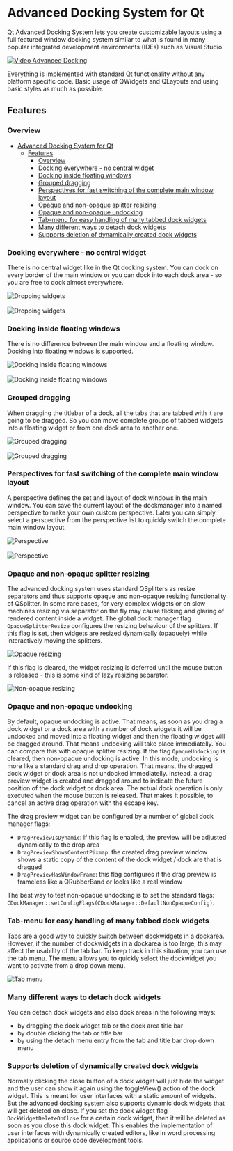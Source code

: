 # Advanced Docking System for Qt 
Qt Advanced Docking System lets you create customizable layouts using a full 
featured window docking system similar to what is found in many popular 
integrated development environments (IDEs) such as Visual Studio. 

[![Video Advanced Docking](https://raw.githubusercontent.com/githubuser0xFFFF/Qt-Advanced-Docking-System/master/doc/advanced-docking_video.png)](https://www.youtube.com/watch?v=7pdNfafg3Qc)

Everything is implemented with standard Qt functionality without any
platform specific code. Basic usage of QWidgets and QLayouts and using basic 
styles as much as possible.

## Features
### Overview
- [Advanced Docking System for Qt](#advanced-docking-system-for-qt)
  - [Features](#features)
    - [Overview](#overview)
    - [Docking everywhere - no central widget](#docking-everywhere---no-central-widget)
    - [Docking inside floating windows](#docking-inside-floating-windows)
    - [Grouped dragging](#grouped-dragging)
    - [Perspectives for fast switching of the complete main window layout](#perspectives-for-fast-switching-of-the-complete-main-window-layout)
    - [Opaque and non-opaque splitter resizing](#opaque-and-non-opaque-splitter-resizing)
    - [Opaque and non-opaque undocking](#opaque-and-non-opaque-undocking)
    - [Tab-menu for easy handling of many tabbed dock widgets](#tab-menu-for-easy-handling-of-many-tabbed-dock-widgets)
    - [Many different ways to detach dock widgets](#many-different-ways-to-detach-dock-widgets)
    - [Supports deletion of dynamically created dock widgets](#supports-deletion-of-dynamically-created-dock-widgets)

### Docking everywhere - no central widget
There is no central widget like in the Qt docking system. You can dock on every
border of the main window or you can dock into each dock area - so you are
free to dock almost everywhere.

![Dropping widgets](https://raw.githubusercontent.com/githubuser0xFFFF/Qt-Advanced-Docking-System/master/doc/preview-dragndrop.png)\
\
![Dropping widgets](https://raw.githubusercontent.com/githubuser0xFFFF/Qt-Advanced-Docking-System/master/doc/preview-dragndrop_dark.png)

### Docking inside floating windows
There is no difference between the main window and a floating window. Docking
into floating windows is supported.

![Docking inside floating windows](https://raw.githubusercontent.com/githubuser0xFFFF/Qt-Advanced-Docking-System/master/doc/floating-widget-dragndrop.png)\
\
![Docking inside floating windows](https://raw.githubusercontent.com/githubuser0xFFFF/Qt-Advanced-Docking-System/master/doc/floating-widget-dragndrop_dark.png)

### Grouped dragging
When dragging the titlebar of a dock, all the tabs that are tabbed with it are 
going to be dragged. So you can move complete groups of tabbed widgets into
a floating widget or from one dock area to another one.

![Grouped dragging](https://raw.githubusercontent.com/githubuser0xFFFF/Qt-Advanced-Docking-System/master/doc/grouped-dragging.gif)\
\
![Grouped dragging](https://raw.githubusercontent.com/githubuser0xFFFF/Qt-Advanced-Docking-System/master/doc/grouped-dragging_dark.png)

### Perspectives for fast switching of the complete main window layout
A perspective defines the set and layout of dock windows in the main
window. You can save the current layout of the dockmanager into a named
perspective to make your own custom perspective. Later you can simply
select a perspective from the perspective list to quickly switch the complete 
main window layout.

![Perspective](https://raw.githubusercontent.com/githubuser0xFFFF/Qt-Advanced-Docking-System/master/doc/perspectives.gif)\
\
![Perspective](https://raw.githubusercontent.com/githubuser0xFFFF/Qt-Advanced-Docking-System/master/doc/perspectives_dark.png)

### Opaque and non-opaque splitter resizing
The advanced docking system uses standard QSplitters as resize separators and thus supports opaque and non-opaque resizing functionality of QSplitter. In some rare cases, for very complex widgets or on slow machines resizing via separator on the fly may cause flicking and glaring of rendered content inside a widget. The global dock manager flag `OpaqueSplitterResize` configures the resizing behaviour of the splitters. If this flag is set, then widgets are resized dynamically (opaquely) while interactively moving the splitters. 

![Opaque resizing](https://raw.githubusercontent.com/githubuser0xFFFF/Qt-Advanced-Docking-System/master/doc/opaque_resizing.gif)

If this flag is cleared, the widget resizing is deferred until the mouse button is released - this is some kind of lazy resizing separator.

![Non-opaque resizing](https://raw.githubusercontent.com/githubuser0xFFFF/Qt-Advanced-Docking-System/master/doc/non_opaque_resizing.gif)

### Opaque and non-opaque undocking
By default, opaque undocking is active. That means, as soon as you drag a dock widget or a dock area with a number of dock widgets it will be undocked and moved into a floating widget and then the floating widget will be dragged around. That means undocking will take place immediatelly. You can compare this with opaque splitter resizing. If the flag `OpaqueUndocking` is cleared, then non-opaque undocking is active. In this mode, undocking is more like a standard drag and drop operation. That means, the dragged dock widget or dock area is not undocked immediatelly. Instead, a drag preview widget is created and dragged around to indicate the future position of the dock widget or dock area. The actual dock operation is only executed when the mouse button is released. That makes it possible, to cancel an active drag operation with the escape key.

The drag preview widget can be configured by a number of global dock manager flags:
- `DragPreviewIsDynamic`: if this flag is enabled, the preview will be adjusted dynamically to the drop area
- `DragPreviewShowsContentPixmap`: the created drag preview window shows a static copy of the content of the dock widget / dock are that is dragged
- `DragPreviewHasWindowFrame`: this flag configures if the drag preview is frameless like a QRubberBand or looks like a real window

The best way to test non-opaque undocking is to set the standard flags: `CDockManager::setConfigFlags(CDockManager::DefaultNonOpaqueConfig)`.

### Tab-menu for easy handling of many tabbed dock widgets
Tabs are a good way to quickly switch between dockwidgets in a dockarea. However, if the number of dockwidgets in a dockarea is too large, this may affect the usability of the tab bar. To keep track in this situation, you can use the tab menu. The menu allows you to quickly select the dockwidget you want to activate from a drop down menu.

![Tab menu](https://raw.githubusercontent.com/githubuser0xFFFF/Qt-Advanced-Docking-System/master/doc/tab_menu.gif)

### Many different ways to detach dock widgets
You can detach dock widgets and also dock areas in the following ways:
- by dragging the dock widget tab or the dock area title bar
- by double clicking the tab or title bar
- by using the detach menu entry from the tab and title bar drop down menu

### Supports deletion of dynamically created dock widgets
Normally clicking the close button of a dock widget will just hide the widget and the user can show it again using the toggleView() action of the dock widget. This is meant for user interfaces with a static amount of widgets. But the advanced docking system also supports dynamic dock widgets that will get deleted on close. If you set the dock widget flag `DockWidgetDeleteOnClose` for a certain dock widget, then it will be deleted as soon as you close this dock widget. This enables the implementation of user interfaces with dynamically created editors, like in word processing applications or source code development tools.
